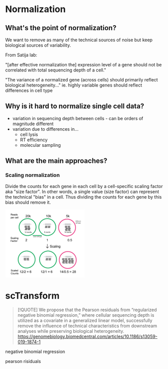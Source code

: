 # Normalization

## What's the point of normalization?

We want to remove as many of the technical sources of noise but keep biological sources of variability.

From Satija lab:

"[after effective normalization the] expression level of a gene should not be correlated with total sequencing depth of a cell."

"The variance of a normalized gene (across cells) should primarily reflect biological heterogeneity..."
ie. highly variable genes should reflect differences in cell type

## Why is it hard to normalize single cell data?

- variation in sequencing depth between cells - can be orders of magnitude different
- variation due to differences in...
    - cell lysis
    - RT efficiency
    - molecular sampling

## What are the main approaches?

### Scaling normalization

Divide the counts for each gene in each cell by a cell-specific scaling factor aka "size factor".
In other words, a single value (size factor) can represent the technical "bias" in a cell. Thus dividing the counts for each gene by this bias should remove it. 

<img src="https://github.com/mniederhuber/hsl-scRNA/blob/04-Normalization/images/scalingFactor.jpg" width = "50%">

# scTransform

>[!QUOTE]
>We propose that the Pearson residuals from “regularized negative binomial regression,” where cellular sequencing depth is utilized as a covariate in a generalized linear model, successfully remove the influence of technical characteristics from downstream analyses while preserving biological heterogeneity. 
>https://genomebiology.biomedcentral.com/articles/10.1186/s13059-019-1874-1

negative binomial regression

pearson risiduals


